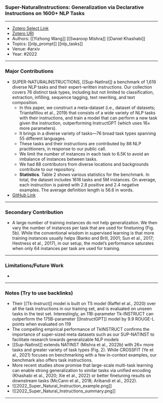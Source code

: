### Super-NaturalInstructions: Generalization via Declarative Instructions on 1600+ NLP Tasks
---
- [Zotero Select Link](zotero://select/groups/2480461/items/WT7IWJPF)
- [Zotero URI](https://www.zotero.org/groups/2480461/items/WT7IWJPF)
- Authors: [[Yizhong Wang]] [[Swaroop Mishra]] [[Daniel Khashabi]] 
- Topics: [[nlp_prompt]] [[nlp_tasks]]
- Venue: #arxiv
- Year: #2022

---
### Major Contributions
- SUPER-NATURALINSTRUCTIONS, [[Sup-NatInst]] a benchmark of 1,616 diverse NLP tasks and their expert-written instructions. Our collection covers 76 distinct task types, including but not limited to classification, extraction, infilling, sequence tagging, text rewriting, and text composition.
	- In this paper, we construct a meta-dataset (i.e., dataset of datasets; Triantafillou et al., 2019) that consists of a wide variety of NLP tasks with their instructions, and train a model that can perform a new task given the instruction, outperforming InstructGPT (which uses 16× more parameters).
	- It brings in a diverse variety of tasks—76 broad task types spanning 55 different languages.
	- These tasks and their instructions are contributed by 88 NLP practitioners, in response to our public call.
	- We limit the number of instances in each task to 6.5K to avoid an imbalance of instances between tasks.
	- We had 88 contributors from diverse locations and backgrounds contribute to our repository.
	- **Statistics**. Table 2 shows various statistics for the benchmark. In total, the dataset includes 1616 tasks and 5M instances. On average, each instruction is paired with 2.8 positive and 2.4 negative examples. The average definition length is 56.6 in words.
- [GitHub Link](https://github.com/allenai/natural-instructions)

---
### Secondary Contribution
- A large number of training instances do not help generalization. We then vary the number of instances per task that are used for finetuning (Fig. 5b). While the conventional wisdom in supervised learning is that more training instances usually helps (Banko and Brill, 2001; Sun et al., 2017; Hestness et al., 2017), in our setup, the model’s performance saturates when only 64 instances per task are used for training.
---
### Limitations/Future Work
- 
---
### Notes (Try to use backlinks)
- Their [[Tk-Instruct]] model is built on T5 model (Raffel et al., 2020) over all the task instructions in our training set, and is evaluated on unseen tasks in the test set. Interestingly, an 11B-parameter Tk-INSTRUCT can outperform the 175B-parameter [[InstructGPT]] model by 9.9 ROUGE-L points when evaluated on 119
- The compelling empirical performance of TkINSTRUCT confirms the importance of super-sized meta datasets such as our SUP-NATINST to facilitate research towards generalizable NLP models
- [[Sup-NatInst]] extends NATINST (Mishra et al., 2022b) with 26× more tasks and greater variety of task types (Fig. 2). While CROSSFIT (Ye et al., 2021) focuses on benchmarking with a few in-context examples, our benchmark also offers task instructions.
- More recent studies show promise that large-scale multi-task learning can enable strong generalization to similar tasks via unified encoding (Khashabi et al., 2020; Xie et al., 2022) or better finetuning results on downstream tasks (McCann et al., 2018; Aribandi et al., 2022).
- ![[2022_Super_Natural_Instruction_example.png]]
- ![[2022_Super_Natural_Instructions_summary.png]]
---

